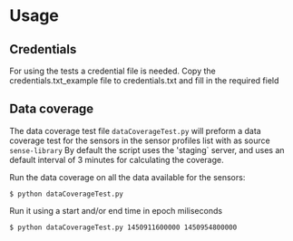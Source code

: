 # Usage
## Credentials
For using the tests a credential file is needed. Copy the credentials.txt_example file to credentials.txt and fill in the required field

## Data coverage
The data coverage test file `dataCoverageTest.py` will preform a data coverage test for the sensors in the sensor profiles list with as source `sense-library` 
By default the script uses the 'staging` server, and uses an default interval of 3 minutes for calculating the coverage.

Run the data coverage on all the data available for the sensors: 
```
$ python dataCoverageTest.py
```  
Run it using a start and/or end time in epoch miliseconds
```
$ python dataCoverageTest.py 1450911600000 1450954800000
```




